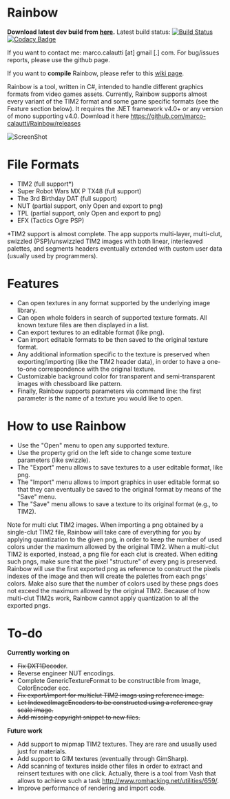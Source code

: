 Rainbow
=======
**Download latest dev build from [here](https://www.dropbox.com/s/gid080j6anqnbsb/rainbow_win32_bin_dev.zip?dl=1).**
Latest build status: [![Build Status](https://travis-ci.org/marco-calautti/Rainbow.svg?branch=master)](https://travis-ci.org/marco-calautti/Rainbow) [![Codacy Badge](https://api.codacy.com/project/badge/Grade/92e2c1bf4a734389af1d5e6431110e9c)](https://www.codacy.com/app/marco-calautti/Rainbow?utm_source=github.com&amp;utm_medium=referral&amp;utm_content=marco-calautti/Rainbow&amp;utm_campaign=Badge_Grade)

If you want to contact me: marco.calautti [at] gmail [.] com. For bug/issues reports, please use the github page.

If you want to **compile** Rainbow, please refer to this [wiki page](https://github.com/marco-calautti/Rainbow/wiki/How-to-build-Rainbow).


Rainbow is a tool, written in C#, intended to handle different graphics formats from video games assets.
Currently, Rainbow supports almost every variant of the TIM2 format and some game specific formats (see the Feature section below).
It requires the .NET framework v4.0+ or any version of mono supporting v4.0.
Download it here https://github.com/marco-calautti/Rainbow/releases

![ScreenShot](http://i.imgur.com/FsrZ2SY.png)

File Formats
============
* TIM2 (full support*)
* Super Robot Wars MX P TX48 (full support)
* The 3rd Birthday DAT (full support)
* NUT (partial support, only Open and export to png)
* TPL (partial support, only Open and export to png)
* EFX (Tactics Ogre PSP)

*TIM2 support is almost complete. The app supports multi-layer, multi-clut, swizzled (PSP)/unswizzled TIM2 images with both linear, interleaved palettes, and segments headers eventually extended with custom user data (usually used by programmers).

Features
=======
* Can open textures in any format supported by the underlying image library.
* Can open whole folders in search of supported texture formats. All known texture files are then displayed in a list.
* Can export textures to an editable format (like png).
* Can import editable formats to be then saved to the original texture format.
* Any additional information specific to the texture is preserved when exporting/importing (like the TIM2 header data), in order to have a one-to-one correspondence with the original texture.
* Customizable background color for transparent and semi-transparent images with chessboard like pattern.
* Finally, Rainbow supports parameters via command line: the first parameter is the name of a texture you would like to open.



How to use Rainbow
=======

* Use the "Open" menu to open any supported texture.
* Use the property grid on the left side to change some texture parameters (like swizzle).
* The "Export" menu allows to save textures to a user editable format, like png.
* The "Import" menu allows to import graphics in user editable format so that they can eventually be saved to the original format by means of the "Save" menu.
* The "Save" menu allows to save a texture to its original format (e.g., to TIM2).

Note for multi clut TIM2 images. When importing a png obtained by a single-clut TIM2 file, Rainbow will take care of everything for you by applying quantization to the given png, in order to keep the number of used colors under the maximum allowed by the original TIM2.
When a multi-clut TIM2 is exported, instead, a png file for each clut is created. When editing such pngs, make sure that the pixel "structure" of every png is preserved. Rainbow will use the first exported png as reference to construct the pixels indexes of the image and then will create the palettes from each pngs' colors. Make also sure that the number of colors used by these pngs does not exceed the maximum allowed by the original TIM2. Because of how multi-clut TIM2s work, Rainbow cannot apply quantization to all the exported pngs.

To-do
=======

**Currently working on**
* ~~Fix DXT1Decoder~~.
* Reverse engineer NUT encodings.
* Complete GenericTextureFormat to be constructible from Image, ColorEncoder ecc.
* ~~Fix export/import for multiclut TIM2 imags using reference image.~~
* ~~Let IndexedImageEncoders to be constructed using a reference gray scale image.~~
* ~~Add missing copyright snippet to new files.~~

**Future work**
* Add support to mipmap TIM2 textures. They are rare and usually used just for materials.
* Add support to GIM textures (eventually through GimSharp).
* Add scanning of textures inside other files in order to extract and reinsert textures with one click. Actually, there is a tool from Vash that allows to achieve such a task http://www.romhacking.net/utilities/659/.
* Improve performance of rendering and import code.

